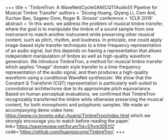 +++
    title = 'TimbreTron: A WaveNet(CycleGAN(CQT(Audio))) Pipeline for Musical Timbre Transfer'
    authors = 'Sicong Huang, Qiyang Li, Cem Anil, Xuchan Bao, Sageev Oore, Roger B. Grosse'
    conference = 'ICLR 2019'
    abstract = 'In this work, we address the problem of musical timbre transfer, where the goal is to manipulate the timbre of a sound sample from one instrument to match another instrument while preserving other musical content, such as pitch, rhythm, and loudness. In principle, one could apply image-based style transfer techniques to a time-frequency representation of an audio signal, but this depends on having a representation that allows independent manipulation of timbre as well as high-quality waveform generation. We introduce TimbreTron, a method for musical timbre transfer which applies “image” domain style transfer to a time-frequency representation of the audio signal, and then produces a high-quality waveform using a conditional WaveNet synthesizer. We show that the Constant Q Transform (CQT) representation is particularly well-suited to convolutional architectures due to its approximate pitch equivariance. Based on human perceptual evaluations, we confirmed that TimbreTron recognizably transferred the timbre while otherwise preserving the musical content, for both monophonic and polyphonic samples. We made an accompanying demo video here: https://www.cs.toronto.edu/~huang/TimbreTron/index.html which we strongly encourage you to watch before reading the paper.'
    link='https://openreview.net/forum?id=S1lvm305YQ'
    code='https://github.com/huangsicong/TimbreTron'
+++
